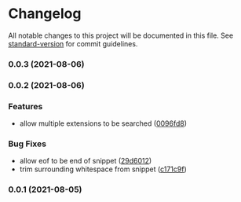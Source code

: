 # Changelog

All notable changes to this project will be documented in this file. See [standard-version](https://github.com/conventional-changelog/standard-version) for commit guidelines.

### 0.0.3 (2021-08-06)

### 0.0.2 (2021-08-06)

### Features

- allow multiple extensions to be searched ([0096fd8](https://github.com/nitrictech/snippy/commit/0096fd8fe323ac743de1d2a5470491d1dc5ea80c))

### Bug Fixes

- allow eof to be end of snippet ([29d6012](https://github.com/nitrictech/snippy/commit/29d6012c9bbe2dae77899653d63d699ed858702e))
- trim surrounding whitespace from snippet ([c171c9f](https://github.com/nitrictech/snippy/commit/c171c9f95b7bc468e390e266bd1506eb08bc14e9))

### 0.0.1 (2021-08-05)
